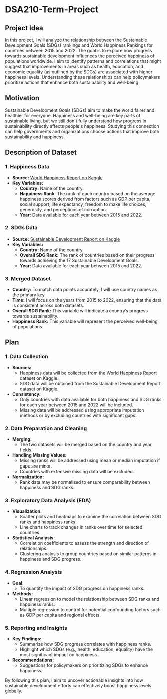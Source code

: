 # DSA210-Term-Project

## Project Idea
In this project, I will analyze the relationship between the Sustainable Development Goals (SDGs) rankings and World Happiness Rankings for countries between 2015 and 2022. The goal is to explore how progress towards sustainable development influences the perceived happiness of populations worldwide. I aim to identify patterns and correlations that might suggest that improvements in areas such as health, education, and economic equality (as outlined by the SDGs) are associated with higher happiness levels. Understanding these relationships can help policymakers prioritize actions that enhance both sustainability and well-being.


## Motivation 
Sustainable Development Goals (SDGs) aim to make the world fairer and healthier for everyone. Happiness and well-being are key parts of sustainable living, but we still don't fully understand how progress in sustainability directly affects people's happiness. Studying this connection can help governments and organizations choose actions that improve both sustainability and happiness.

## Description of Dataset
### 1. Happiness Data
- **Source:** [World Happiness Report on Kaggle](https://www.kaggle.com/datasets/mathurinache/world-happiness-report)
- **Key Variables:**
  - **Country:** Name of the country.
  - **Happiness Rank:** The rank of each country based on the average happiness scores derived from factors such as GDP per capita, social support, life expectancy, freedom to make life choices, generosity, and perceptions of corruption.
  - **Year:** Data available for each year between 2015 and 2022.

### 2. SDGs Data
- **Source:** [Sustainable Development Report on Kaggle](https://www.kaggle.com/datasets/sazidthe1/sustainable-development-report/data)
- **Key Variables:**
  - **Country:** Name of the country.
  - **Overall SDG Rank:** The rank of countries based on their progress towards achieving the 17 Sustainable Development Goals.
  - **Year:** Data available for each year between 2015 and 2022.

### 3. Merged Dataset
- **Country:** To match data points accurately, I will use country names as the primary key.
- **Time:** I will focus on the years from 2015 to 2022, ensuring that the data is consistent across both datasets.
- **Overall SDG Rank:** This variable will indicate a country’s progress towards sustainability.
- **Happiness Rank:** This variable will represent the perceived well-being of populations.


## Plan
### 1. Data Collection
- **Sources:**  
  - Happiness data will be collected from the World Happiness Report dataset on Kaggle.  
  - SDG data will be obtained from the Sustainable Development Report dataset on Kaggle.  
- **Consistency:**  
  - Only countries with data available for both happiness and SDG ranks for each year between 2015 and 2022 will be included.  
  - Missing data will be addressed using appropriate imputation methods or by excluding countries with significant gaps.

### 2. Data Preparation and Cleaning
- **Merging:**  
  - The two datasets will be merged based on the country and year fields.  
- **Handling Missing Values:**  
  - Missing ranks will be addressed using mean or median imputation if gaps are minor.  
  - Countries with extensive missing data will be excluded.  
- **Normalization:**  
  - Rank data may be normalized to ensure comparability between happiness and SDG ranks.

### 3. Exploratory Data Analysis (EDA)
- **Visualization:**  
  - Scatter plots and heatmaps to examine the correlation between SDG ranks and happiness ranks.  
  - Line charts to track changes in ranks over time for selected countries.  
- **Statistical Analysis:**  
  - Correlation coefficients to assess the strength and direction of relationships.  
  - Clustering analysis to group countries based on similar patterns in happiness and SDG progress.

### 4. Regression Analysis
- **Goal:**  
  - To quantify the impact of SDG progress on happiness ranks.  
- **Methods:**  
  - Linear regression to model the relationship between SDG ranks and happiness ranks.  
  - Multiple regression to control for potential confounding factors such as GDP per capita and regional effects.

### 5. Reporting and Insights
- **Key Findings:**  
  - Summarize how SDG progress correlates with happiness ranks.  
  - Highlight which SDGs (e.g., health, education, equality) have the most significant impact on happiness.  
- **Recommendations:**  
  - Suggestions for policymakers on prioritizing SDGs to enhance happiness.  

By following this plan, I aim to uncover actionable insights into how sustainable development efforts can effectively boost happiness levels globally.

